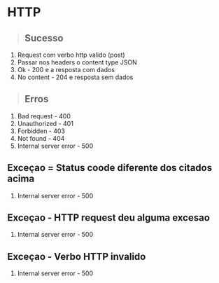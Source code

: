 # HTTP

> ## Sucesso
1. Request com verbo http valido (post)
2. Passar nos headers o content type JSON
3. Ok - 200 e a resposta com dados
4. No content - 204 e resposta sem dados

> ## Erros
1. Bad request - 400
2. Unauthorized - 401
3. Forbidden - 403
4. Not found - 404
5. Internal server error - 500

## Exceçao = Status coode diferente dos citados acima
1. Internal server error - 500

## Exceçao - HTTP request deu alguma excesao
1. Internal server error - 500

## Exceçao - Verbo HTTP invalido
1. Internal server error - 500